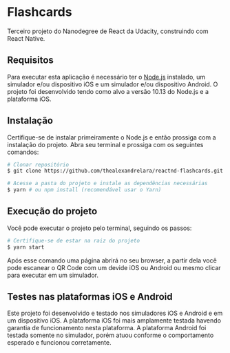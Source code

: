 # **Flashcards**

Terceiro projeto do Nanodegree de React da Udacity, construindo com React Native.

## Requisitos

Para executar esta aplicação é necessário ter o [Node.js](https://nodejs.org/en/download/) instalado, um simulador e/ou dispositivo iOS e um simulador e/ou dispositivo Android. O projeto foi desenvolvido tendo como alvo a versão 10.13 do Node.js e a plataforma iOS.

## Instalação

Certifique-se de instalar primeiramente o Node.js e então prossiga com a instalação do projeto. Abra seu terminal e prossiga com os seguintes comandos:

```bash
# Clonar repositório
$ git clone https://github.com/thealexandrelara/reactnd-flashcards.git

# Acesse a pasta do projeto e instale as dependências necessárias
$ yarn # ou npm install (recomendável usar o Yarn)
```

## **Execução do projeto**

Você pode executar o projeto pelo terminal, seguindo os passos:

```bash
# Certifique-se de estar na raiz do projeto
$ yarn start
```

Após esse comando uma página abrirá no seu browser, a partir dela você pode escanear o QR Code com um devide iOS ou Android ou mesmo clicar para executar em um simulador.

## **Testes nas plataformas iOS e Android**

Este projeto foi desenvolvido e testado nos simuladores iOS e Android e em um dispositivo iOS. A plataforma iOS foi mais amplamente testada havendo garantia de funcionamento nesta plataforma. A plataforma Android foi testada somente no simulador, porém atuou conforme o comportamento esperado e funcionou corretamente.

